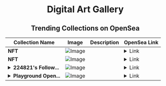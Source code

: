 <div align="center">

# Digital Art Gallery

## Trending Collections on OpenSea

| Collection Name                       | Image                                                                                     | Description                       | OpenSea Link                                                                                          |
|---------------------------------------|-------------------------------------------------------------------------------------------|-----------------------------------|--------------------------------------------------------------------------------------------------------|
| **NFT** | ![Image](https://i.seadn.io/s/raw/files/85197c623c34cc68103f3f694d01af7e.png?w=500&auto=format?w=200&auto=format) |  | <details><summary>Link</summary>[NFT](https://opensea.io/collection/nft-3324)</details> |
| **NFT** | ![Image](https://i.seadn.io/s/raw/files/f90b61440ebf2d5d87bbd05fc2fcd78f.png?w=500&auto=format?w=200&auto=format) |  | <details><summary>Link</summary>[NFT](https://opensea.io/collection/nft-3323)</details> |
| **<details><summary>224821's Follow...</summary>224821's Follower</details>** | ![Image](https://i.seadn.io/s/raw/files/19f9f090920392cc3650cbdf4361755b.png?w=500&auto=format?w=200&auto=format) |  | <details><summary>Link</summary>[224821's Follower](https://opensea.io/collection/224821-s-follower)</details> |
| **<details><summary>Playground Open...</summary>Playground Open Ticketing Ecosystem Event 11753</details>** | ![Image](https://i.seadn.io/s/raw/files/ad4b567b5e819f5eb9dc8588aeb6896f.png?w=500&auto=format?w=200&auto=format) |  | <details><summary>Link</summary>[Playground Open Ticketing Ecosystem Event 11753](https://opensea.io/collection/playground-open-ticketing-ecosystem-event-11753)</details> |

</div>